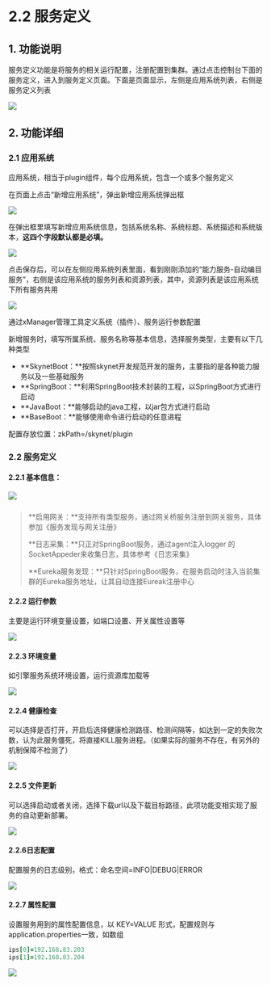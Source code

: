 # 2.2 服务定义

## 1. 功能说明

服务定义功能是将服务的相关运行配置，注册配置到集群。通过点击控制台下面的服务定义，进入到服务定义页面。下面是页面显示，左侧是应用系统列表，右侧是服务定义列表

![](../.gitbook/assets/image%20%2855%29.png)

## 2. 功能详细

### 2.1 应用系统

应用系统，相当于plugin组件，每个应用系统，包含一个或多个服务定义

在页面上点击“新增应用系统”，弹出新增应用系统弹出框

![](../.gitbook/assets/image%20%2811%29.png)

在弹出框里填写新增应用系统信息，包括系统名称、系统标题、系统描述和系统版本，**这四个字段默认都是必填。**

![](../.gitbook/assets/image%20%2838%29.png)

点击保存后，可以在左侧应用系统列表里面，看到刚刚添加的“能力服务-自动编目服务”，右侧是该应用系统的服务列表和资源列表，其中，资源列表是该应用系统下所有服务共用

![](../.gitbook/assets/image%20%2840%29.png)

通过xManager管理工具定义系统（插件）、服务运行参数配置

新增服务时，填写所属系统、服务名称等基本信息，选择服务类型，主要有以下几种类型

* **SkynetBoot：**按照skynet开发规范开发的服务，主要指的是各种能力服务以及一些基础服务
* **SpringBoot：**利用SpringBoot技术封装的工程，以SpringBoot方式进行启动
* **JavaBoot：**能够启动的java工程，以jar包方式进行启动
* **BaseBoot：**能够使用命令进行启动的任意进程

配置存放位置：zkPath=/skynet/plugin 

### 2.2 服务定义

#### 2.2.1 基本信息：

![](../.gitbook/assets/image%20%2814%29.png)

###  

> **启用网关：**支持所有类型服务，通过网关桥服务注册到网关服务，具体参加《服务发现与网关注册》
>
> **日志采集：**只正对SpringBoot服务，通过agent注入logger 的SocketAppeder来收集日志，具体参考《日志采集》
>
> **Eureka服务发现：**只针对SpringBoot服务，在服务启动时注入当前集群的Eureka服务地址，让其自动连接Eureak注册中心

#### **2.2.2 运行参数**

主要是运行环境变量设置，如端口设置、开关属性设置等

![](../.gitbook/assets/image%20%2856%29.png)

#### **2.2.3 环境变量**

如引擎服务系统环境设置，运行资源库加载等

![](../.gitbook/assets/image%20%2836%29.png)

#### **2.2.4 健康检查**

可以选择是否打开，开启后选择健康检测路径、检测间隔等，如达到一定的失败次数，认为此服务僵死，将直接KILL服务进程。（如果实际的服务不存在，有另外的机制保障不检测了）

![](../.gitbook/assets/image%20%2862%29.png)

#### **2.2.5 文件更新**

可以选择启动或者关闭，选择下载url以及下载目标路径，此项功能变相实现了服务的自动更新部署。

![](../.gitbook/assets/image%20%2851%29.png)

#### **2.2.6日志配置**

配置服务的日志级别，格式：命名空间=INFO\|DEBUG\|ERROR

![](../.gitbook/assets/image%20%2871%29.png)

#### **2.2.7 属性配置**

设置服务用到的属性配置信息，以 KEY=VALUE 形式，配置规则与application.properties一致，如数组

```coffeescript
ips[0]=192.168.83.203
ips[1]=192.168.83.204
```

![](../.gitbook/assets/image%20%2845%29.png)

